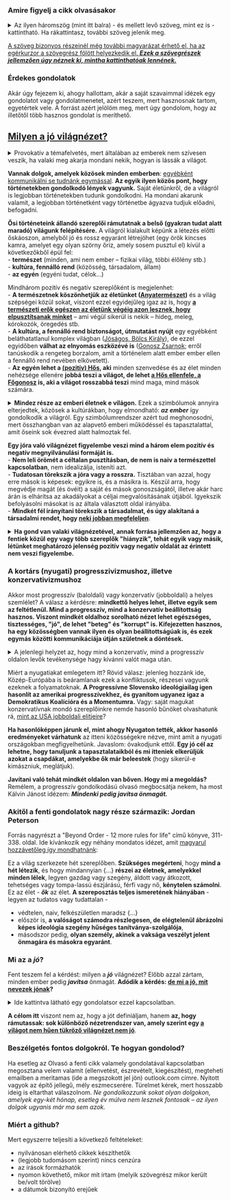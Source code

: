 ### Amire figyelj a cikk olvasásakor

<details>
<summary>Az ilyen háromszög (mint itt balra) - és mellett levő szöveg, mint ez is - kattintható. Ha rákattintasz, további szöveg jelenik meg.</summary>
Ezez a szövegek jellemzően bővebben kifejtik egyik vagy másik fő gondolatot. Azért szerkesztem meg így, hogy gyorsan tudj haladni a cikk lényegének elolvasásával, ha azt az adott gondolatot már jól ismered és/vagy nem hat neked furcsán.  
Viszont, ha esetleg a gondolat új neked és/vagy furcsán hat, furcsa érzésed van miatta, úgy érzed, valamiért az adott gondolat nem tetszik, de nem tudod egyből megmondani, hogy miért, akkor tudsz olvasni hozzá egy bővebb kifejtést, ami közelebb vezethet ahhoz, hogy rájöjj, miért érezted furcsának az adott gondolatot.
  <details>
  <summary>Emellett, érdekesek lehetnek a plusz gondolatuk... </summary>
  ...önmagukért is, de a cikk szerkesztésekor nem gondoltam úgy, hogy feltétlenül szükség van rájuk a fő mondanivalóm megértéséhez.
 </details> 
</details>

[id0]: ## "Az ilyenkor megjelenő információ tartalma pedig  
\- vagy tényekből, hivatkozásokból áll  
\- vagy magyarázza, hova vezet a link, ha a szöveg kattintható és rákattintanál,  
\- esetleg pusztán plusz gondolatok, viszont nem volt lehetséges vagy alkalmas megoldani ilyen háromszöggel, mint fentebb használtam."

[A szöveg bizonyos részeinél még további magyarázat érhető el, ha az egérkurzor a szövegrész fölött helyezkedik el. ***Ezek a szövegrészek jellemzően úgy néznek ki, mintha kattinthatóak lennének.***][id0]


### Érdekes gondolatok

Akár úgy fejezem ki, ahogy hallottam, akár a saját szavaimmal idézek egy gondolatot vagy gondolatmenetet, azért teszem, mert hasznosnak tartom, egyetértek vele. A forrást azért jelölöm meg, mert úgy gondolom, hogy az illetőtől több hasznos gondolat is meríthető.

[ht1-1]: ## "Mondhatjuk, hogy mindenki azt gondol, amit akar, de ez nem ilyen egyszerű. Sok pszichikai és ebből eredő (pl. pszichoszomatikus) gondja lehet az embernek abból kifolyólag, amit gondol, ahogy a világot látja. Még több gondot okozhatnak a világ realitásait nem tükröző világnézetek társadalmi szinten.
&nbsp;
Mondhatja bárki, hogy azt gondol, azt hisz, amit akar. Még ha így is lenne, akkor is jól tenné, ha igyekezne magát megfelelő gondolkodásra nevelni. Végeredményben ugyanis mindig ott van a világ kegyetlen realitása, ami elől ideig-óráig elbújhatunk, de amely ott vár ránk nap mint nap. 
Fogalmazzunk finoman így: igaz ugyan, hogy a vak szerencse nagyobb befolyással van az egyes egyének sorsára, boldogulására, mint sokszor szeretnénk, de a világ (világegyetem, Isten, evolúció – kinek hogy tetszik jobban) jóvoltából hosszabbtávon jobb esélyekhez, előnyhöz jutnak azok, akik világnézete jól megközelíti az objektív valóságot (igazságot), és hátrányba kerülnek azok, akik világnézete nem közelíti azt meg kellően." 
## [Milyen a jó világnézet?][ht1-1]

<details><summary>Provokatív a témafelvetés, mert általában az emberek nem szívesen veszik, ha valaki meg akarja mondani nekik, hogyan is lássák a világot.</summary>
    &nbsp;  
  
Két alapvetően különböző módja a világ látásának:   
  \-  <b>ha a benne található dolgokkal és azok leírásával</b> foglalkozunk ("the world as a place of things" - ez a tudományos megközelítés - amelynek hajlamosak vagyunk bizonyos körülmények között igen nagy jelentőséget tulajdonítani, viszont amely a legtöbb ember számára - ha nem értelmezhetetlen, akkor: - unalmas),   
\-  ha azzal foglalkozunk, <b>mit tehetünk, mit tegyünk a világban</b> ("the world as a place of action" - ez pedig az a megközelítés, amely az elménk számára alapértelmezett, és amelyet a legtöbb ember sokkal kevesebb erőfeszítéssel és mélyebben tud értelmezni, mint az előbbit).   
  
<details><summary>Jól érzékeltethető ez egy példán. Legyen ez a kémiai elemek periódusos rendszere... </summary> Kétségkívül fontos és nagyszerű felfedezés, sokmindent lehetővé tesz az ismerete. Viszont, ha valaki megkísérli előadni annak tartalmát, a legtöbb hallgató rögtön az elején elkezdene valami mással foglalkozni, valami másra gondolni - egyszerűen nem találná érdekesnek, nem volna képes kitartóan figyelni rá. Ha nagyobb sikert szeretne az előadó elérni a hallgatóinál, akkor a periódusos rendszer helyett mesélne nekik egy történetet. Akár szólhatna arról, ahogy az embített periódusos rendszert kidolgozták a tudósok, akik ezzel foglalkoztak. Ha 'jól' tud történetet mesélni, a legtöbb hallgatót magával tudná ragadni, és sokkal több információ maradna meg az emlékezetükben abból, amit mondott nekik, mint előbbi esetben. Ez nem véletlen.
Már kora gyermekkorban képesek vagyunk a hallott történeteket megérteni, továbbadni. Sokkal mélyebben van bennünk ez a képesség, mint a tudományos megközelítésre irányuló.</details>
</details>

[ht1-2]: ## "Pl. ha valaki azt mondja, 'mérges vagyok', értjük a közlés lényegét.  
Nem merül fel bennünk, hogy megkérdezzük: mit értesz az alatt, hogy 'mérges'. 
Tudjuk, milyen az, el tudjuk képzelni, mire gondol, értjük, hogy most akkor ez a beszélőre vonatkozik. 
Tehát közös tulajdonságunk, hogy néha mérgesek vagyunk és ezt fel tudjuk idézni és az is, hogy elfogadjuk különálló személynek egymást. 
Ez egy könnyen érthető példa."
**Vannak dolgok, amelyek közösek minden emberben**: [egyébként kommunikálni se tudnánk egymással][ht1-2]. 
**Az egyik ilyen közös pont, hogy történetekben gondolkodó lények vagyunk.** Saját életünkről, de a világról is legjobban történetekben tudunk gondolkodni. Ha mondani akarunk valamit, a legjobban történetként vagy történetbe ágyazva tudjuk előadni, befogadni.

**Ősi történeteink állandó szereplői rámutatnak a belső (gyakran tudat alatt maradó) világunk felépítésére.** A világról kialakult képünk a létezés előtti őskáoszon, amelyből jó és rossz egyaránt létrejöhet (egy örök kincses kamra, amelyet egy olyan szörny őriz, amely sosem pusztul el) kívül a következőkből épül fel:    
\-	**természet** (minden, ami nem ember – fizikai világ, többi élőlény stb.)   
\-	**kultúra, fennálló rend** (közösség, társadalom, állam)   
\-	**az egyén** (egyéni tudat, célok…)   

[ht1-2a]: ## "megszemélyesítő szereplők: 
magyarul: jóságos anya (Hamupipőke), a gyermeket ért átkot enyhító tizenkettedik javasasszony (Csipkerózsika), jótündérek
angol megfelelők: Benevolent Queen, Fairy Godmother"
[ht1-2b]: ## "megszemélyesítő szereplők: 
magyarul: Öreg Boszorkány (Jancsi és Juliska), Gonosz Királyné (Hófehérke és a hét törpe), a gyermeket megátkozó tizenharmadik javasasszony (Csipkerózsika)
angolul: Evil Queen, Goddess of Destruction and Death"
[ht1-2c]: ## "angolul: Wise King"
[ht1-2d]: ## "angolul: Authoritarian Tyrant"
[ht1-2e]: ## "angolul: Hero"
[ht1-2f]: ## "angolul: Adversary"
Mindhárom pozitív és negatív szereplőként is megjelenhet:    
\-	**A természetnek köszönhetjük az életünket ([Anyatermészet][ht1-2a])** és a világ szépségei közül sokat, viszont ezzel egyidejűleg igaz az is, hogy **[a természeti erők egészen az életünk végéig azon lesznek, hogy elpusztítsanak minket][ht1-2b]** – ami végül sikerül is nekik – hideg, meleg, kórokozók, öregedés stb.  
\-	**A kultúra, a fennálló rend biztonságot, útmutatást nyújt** egy egyébként beláthatatlanul komplex világban ([Jóságos, Bölcs Király][ht1-2c]), de ezzel egyidőben **válhat az elnyomás eszközévé is** ([Gonosz Zsarnok][ht1-2d]; erről tanúskodik a rengeteg borzalom, amit a történelem alatt ember ember ellen a fennálló rend nevében elkövetett).   
\-	**Az egyén lehet a [(pozitív) Hős][ht1-2e], aki** minden szenvedése és az élet minden nehézsége ellenére **jobbá teszi a világot, de lehet [a Hős ellenfele, a Főgonosz][ht1-2f] is, aki a világot rosszabbá teszi** mind maga, mind mások számára.

<details><summary>
<b>Mindez része az emberi életnek e világon.</b> Ezek a szimbólumok annyira elterjedtek, közösek a kultúrákban, hogy elmondható: <b><i>az ember</b></i> így gondolkodik a világról. Egy szimbólumrendszer azért tud meghonosodni, mert összhangban van az alapvető emberi működéssel és tapasztalattal, amit őseink sok évezred alatt halmoztak fel.
</summary>
&nbsp;  

[sziget1]: ## "Ez egy költői kép. Repülőgépekre ne gondoljunk itt."  
[sziget2]: ## "Egyrészt ott a kéklő óceán végtelenjének látványa. A sok szép szín stb.  
Másrészt viszont ott vannak a cápák, medúzák, örvények és a tengeri viharok."
Van még egy hasonlat, amely megvilágíthatja azt, amiről itt szó van.  Képzeljük el, hogy egy sziget partján vagyunk.  
\- Ha felfele nézünk, **az éjszakai égboltot látjuk. Ez az őskáosz.** Nem látjuk, mi van ott, és [nem is tudjuk sohasem megtapasztalni, megismerni][sziget1].  
\- Ha kinézünk **az óceán irányába. Ez a természet.** Ez is végtelen. Elvileg megismerhető, de nagyrészt ismeretlen. [Szép és veszélyes egyszerre][sziget2].  
\- **A sziget a kultúra, a társadalmi szerkezetek.** Felderítettük, ismerjük, tudunk vele számolni, lakhatóvá tettük.  
\- **A Hős és a Főgonosz pedig e szigeten élő egyén, az ikertestévével való örök küzdelemben.**  
  
</details>
  
  
[tszint1]: ## "Erről sokat lehetne írni, itt csak néhány pont.   
A jók csak a gonoszság elnyomását akarják elérni. Rendszerszinten biztosítani azt, hogy egy jó ember megvédhesse magát a támadásokkal szemben, azon felül szervezik a közös védekezést. A rosszak több elnyomást akarnak. Relatíve minél több koncentrált hatalom van, annál több lehetőség van arra, hogy a hatalmon levők szándékukon kívül, esetleg szándékosan ártsanak vele másoknak.  
Egy olyan berendezkedés, ahol az alul levők ki vannak szolgáltatva a feljebb levők kényének-kedvének, a gonoszságnak kedvez. Akkor is, ha azt a szlogent választják, hogy a hatalom azért kell, hogy az elesetteket segíthessék. Ez olyan hatalom, ami nem marad hosszútávon a jó szolgálatában."
**Egy jóra való világnézet figyelembe veszi mind a három elem pozitív és negatív megnyilvánulási formáját is.**    
\-	**Nem leli örömét a céltalan pusztításban, de nem is naiv a természettel kapcsolatban**, nem idealizálja, isteníti azt.    
\-	**Tudatosan törekszik a jóra vagy a rosszra.** Tisztában van azzal, hogy erre mások is képesek: egyikre is, és a másikra is. Készül arra, hogy megvédje magát (és övéit) a saját és mások gonoszságától, illetve akár harc árán is elhárítsa az akadályokat a céljai megvalósításának útjából. Igyekszik befolyásolni másokat is az általa választott oldal irányába.    
\-	**Mindkét fél irányítani törekszik a társadalmat, és úgy alakítaná a társadalmi rendet, hogy [neki jobban megfeleljen][tszint1]**.  

<details><summary>
<b>Ha gond van valaki világnézetével, annak forrása jellemzően az, hogy a fentiek közül egy vagy több szereplők "hiányzik", tehát egyik vagy másik, létünket meghatározó jelenség pozitív vagy negatív oldalát az érintett nem veszi figyelembe.</b></summary>

  &nbsp;  
Alább megadok néhány példát erre.

[hibvil4]: ## "Ritkán mondanák ezt így ki, de ilyesmire utal, ha valaki túl gyakran hangsúlyozza, hogy túlnépesedett a föld, csökkenteni kell a lakosság létszámát. Vagy ha valaki a COVID-nak drukkolt, a természet bosszújának eszközét látva benne, amit a természet az ellene az ember által elkövetett bűnök megtorlása végett eszközöl."  
  - Ha valakinél az *Anyatermészet* negatív párja hiányzik, az megnyilvánulhat úgy, hogy idealizálja a természetet, igen nagy értéket tulajdonít neki, nem fél tőle. Embertársait, akik a természet erőivel küzdenek (pl. kezdetleges körülmények között élő emberek, akik fát égetnek, a levegőt szennyezik, a szemetüket a természetbe rakják le stb.), igyekszik ebben akadályozni. Ha ez párosul azzal, hogy hiányzik a Bölcs Király és a Hős is, akkor kész lehet akár [tömeggyilkosságokat is elkövetni a környezetvédelem nevében][hibvil4].
  
[hibvil1]: ## "Ezt így ritkán mondaná ki. Legtöbbször az állatok, allergén növények, a kórokozó baktériumok és vírusok által jelentett veszélyeket hangsúlyozná, és ezek 'csökkentése érdekében történő' pusztítást úgy állítaná be, hogy az fájdalmas, de szükséges áldozat az egészség, illetve a társadalom felvirágzásának oltárán." 
- Ha valakinél az *Anyatermészet* hiányzik, az megnyilvánulhat úgy, hogy nem becsüli a természet értékeit, fél a természettől, [örömét leli annak pusztításában, fák kivágásában, gyomírtásban, fertőtlenítésben][hibvil1] stb.
  
[hibvil2]: ## "A halálbüntetést lehet ellenezni azért is, mert sohasem lehetünk teljesen biztosak az elkövető kilétében, motivációjában stb.  
Itt nem erről beszélek, hanem kifejezetten arról, akik azt mondják: ha biztosak lennénk a legsúlyosabb bűntettek megtervezett, aljas szándékból történő szándékos elkövetésében, a halálbüntetés - ezért vagy azért - akkor sem helyes."
- Ha valakinél hiányzik a Jóságos Király és a Gonosztevő, annak jele lehet az, hogy ha a társadalomban marginalizált egyéneket lát, akkor nem veti fel az egyének felelősségét, hanem a társadalomban keresi a hibát.
Ez olyan szélségekig fajulhat, hogy [nem támogatja a halálbüntetést még olyan hipotetikus esetben sem][hibvil2], ha teljesen bizonyos, hogy az érintett különös kegyetlenséggel, alávaló módon gyilkolt meg emberek tucatjait esetleg százait. Emögött az van, egyrészt, mivel (a *Jóságos Király* nélkül csak a *Gonosz Zsarnok* van) hogy a tömeggyilkost a társadalom áldozatának látja, keresi és megtalálja azt, ami a társadalomban rossz, és ami szerinte a bűncselekmények elkövetéséhez vezetett. Mivel viszont *a Főgonosz* hiányzik, csak a *Hős* van jelen, így az aki így gondolkodik, fel sem veti magában annak lehetőségét, hogy az az, aki így viselkedett, felelős a tetteiért, hanem meg akarja ezt az embert menteni, méltányos akar lenni vele, amennyire csak tud. Ugyanezen okból nem lát kockázatot abban sem, hogy az enyhe bánásmód milyen magatartás felé motiválja majd azokat, akik jelenleg még nem döntötték el, hogy hasonló útra lépnek-e, csak fontolgatják. 

[hibvil3]: https://www.facebook.com/notes/779094755991058/ "A témában írt korábbi jegyzetem olvasható a linkre kattintva."  
- Egy másik szélsőség az, amit azon beteg, rendellenességgel küzdő emberekkel kapcsolatos nézeteken figyelhetünk meg, akik nem azonosulnak a biológiai nemükkel. (Férfi testben nőnek érzik magukat. Vagy bármi másnak, ami nem férfi. Vagy női testben férfinek érzik magukat. Stb. stb.)
  Nem akarom lekicsinyleni a fájdalmukat, viszont akkor is tény, hogy ez nem egészséges állapot. Az, hogy két nem létezik, az nem a *társadalmi elnyomás része*; egyszerűen így működik a biológia, és - tetszik vagy sem - az emberi lény életében a biológia (egyelőre mindenképp) meghatározóbb, mint a genderelméletek. Nem indokolt tehát a nyelvünket és a kultúránk alapjait átalakítani, hogy az több "nem" elfogadására is alkalmassá váljon. Ugyanis csak két nem van. [Az egészséges ember vagy férfi vagy nő][hibvil3]. Jó, méltányolandó érzékenynek lenni a betegek irányába és nem okozni a szükségesnél nagyobb fájdalmat, de nem elfogadható az egészségeseket megbetegíteni azért, hogy a betegek ideig-óráig jobban érezhessék magukat.
  
</details>
  
### A kortárs (nyugati) progresszivizmushoz, illetve konzervativizmushoz

Akkor most progresszív (baloldali) vagy konzervatív (jobboldali) a helyes szemlélet?
A válasz a kérdésre: **mindkettő helyes lehet, illetve egyik sem az feltétlenül. Mind a progresszív, mind a konzervatív beállítottság hasznos. Viszont mindkét oldalhoz sorolható nézet lehet egészséges, tisztességes, "jó", de lehet "beteg" és "korrupt" is. Kifejezetten hasznos, ha egy közösségben vannak ilyen és olyan beállítottságúak is, és ezek egymás közötti kommunikáciája útján születnek a döntések.**
<details><summary>A jelenlegi helyzet az, hogy mind a konzervatív, mind a progresszív oldalon levők tevékenysége hagy kívánni valót maga után. </summary>

  &nbsp;   

[masvilh]: https://github.com/meritamas/cikkek/commit/aaae745034df0c2fd0e42988a4c72e49405b1f32 "Egy a második világháborúval kapcsolatos, szorosan nem ide kötődő tartalmű cikk érhető el a linkre kattintva."  
Ha az USA-t vagy Nyugat-Európát nézzük, az az érzésem támad, hogy <b>a progresszív oldal egy része túlburjánzott és úgy viselkedik mint egy rákos daganat</b> - amely önző módon mindent befalni akar, mindent bekebelez, és ami rajta kívül van, azt mindent elpusztít, majd végül maga is elpusztul, míg a <b>konzervatív oldal hatalomvágyó része szintén beteg, szíve mélyén féltékeny a baloldali tumorra, és szívesen csinálná ugyanazt, de nem tudja, mert gyengébb</b>, beépülni meg csak akkor engedik a baloldaliak, ha teljesen hasonlóvá lett hozzájuk (tehát ha feladja konzervatív-jobboldali mivoltát) - <b>a progresszív és konzervatív oldalnak a további jelentős része pedig mintha bénult állapotban lenne, mintha a fejét a homokba dugta volna, úgy tenne, mintha nem lenne semmi baj</b>. Ha viszont van [a második világháborúnak][masvilh] tanulsága, akkor az az, hogy ha kialakul egy olyan helyzet, hogy van egy vagy több kisgömböc, ami mindent bekebelezne, maga alá gyűrne, amit csak tud, az a többiekre is egzisztenciális veszélyt jelent.  

</details>

[trump1]: https://duna24.sk/blog/2021/01/08/az-igazsag-odaat-van-a-2020-as-usa-beli-elnokvalasztas-eredmenye/ "Egy cikk, ahol rámutatok az amerikai jobboldali elitek kollaborálására a balolali elitekkel, a jobboldali átlagember és szavazópolgár ellenében.  
&nbsp;
Visszatérő bírálat az USA-ban az ottani konzervatív képviselőkkel szemben az, hogy RINO-k, tehát csak nevükben konzervatívok. Szavaikban konzervatívok, a választás előtt, aztán elmennek Washingtonba és a társadalmi folyamatok szempontjából kuncsfontosságú ügyekben a pénzes kampányfinanszírozóik kérései, saját gyávaságuk miatt vagy bármilyen más okból gyakran együtt szavaznak a Baloldal embereivel.  
&nbsp;
Hogy korruptak, a hatalom és a pénz vonzza őket, nem törődnek az általuk képviseltek véleményével, akaratával, de sokszor azok jólétével sem."
Miért a nyugatiakat emlegetem itt? Rövid válasz: jelenleg hozzánk ide, Közép-Európába is beáramlanak ezek a konfliktusok, részesei vagyunk ezeknek a folyamatoknak. **A Progressívne Slovensko ideológiailag igen hasonlít az amerikai progresszívekhez, és gyanítom ugyanez igaz a Demokratikus Koalícióra és a Momentumra.** Vagy: saját magukat konzervatívnak mondó szereplőinkre nemde hasonló bűnöket olvashatunk rá, [mint az USA jobboldali elitjeire][trump1]?   

**Ha hasonlóképpen járunk el, mint ahogy Nyugaton tették, akkor hasonló eredményeket várhatunk** az itteni közösségekre nézve, mint amit a nyugati országokban megfigyelhetünk. Javaslom: óvakodjunk ettől. **Egy jó cél az lehetne, hogy tanuljunk a tapasztalataikból és mi itteniek elkerüljük azokat a csapdákat, amelyekbe ők már beleestek** (hogy sikerül-e kimászniuk, meglátjuk). 


**Javítani való tehát mindkét oldalon van bőven. Hogy mi a megoldás?** Remélem, a progresszív gondolkodású olvasó megbocsátja nekem, ha most Kálvin Jánost idézem: ***Mindenki pedig javítsa önmagát.***

### Akitől a fenti gondolatok nagy része származik: Jordan Peterson 
[idezet1]: ## "This is the structure of the world in {seven} characters.  
It is necessary to understand that all seven exist, and that they are all [...] elements of experience with whih every soul, rich, poor, blessed, cursed, talented, dull, male, female must inevitably contend. 
This is life - they are life. 
Partial knowledge of the cast, conscious or unconsicous, leaves you undefended; leaves you naive, unprepared {...} 
\- first, a needy acolyte for an ideology that will provide you with a partial and insufficient representation of reality 
\- second, someone blind in a manner dangerous to themsleves and others alike."
Forrás nagyrészt a "Beyond Order - 12 more rules for life" című könyve, 311-338. oldal. Ide kívánkozik egy néhány mondatos idézet, amit [magyarul hozzávetőleg így mondhatnánk][idezet1]:  


Ez a világ szerkezete hét szereplőben.
**Szükséges megérteni**, hogy **mind a hét létezik**, és hogy mindannyian {...} **részei az életnek, amelyekkel minden lélek**, legyen gazdag vagy szegény, áldott vagy átkozott, tehetséges vagy tompa-lassú észjárású, férfi vagy nő, **kénytelen számolni**. 
Ez az élet - ***ők*** az élet.
**A szereposztás teljes ismeretének hiányában** - legyen az tudatos vagy tudattalan - 
- védtelen, naiv, felkészületlen maradsz {...}
- először is, **a valóságot számodra részlegesen, de elégtelenül ábrázolni képes ideológia szegény hűséges tanítványa-szolgálója**, 
- másodszor pedig, **olyan személy, akinek a vaksága veszélyt jelent önmagára és másokra egyaránt**.

### Mi az a *jó*?

[maj2]: ## "Hogy döntöm el valamiről, hogy az jó-e vagy sem? 
Amikor fentebb azt mondtam, 'jó' világnézet, 'rossz' világnézet stb., milyen értelemben használtam a szavakat?"
Fent teszem fel a kérdést: milyen a ***jó*** világnézet? Előbb azzal zártam, minden ember pedig ***javítsa*** önmagát. **Adódik a kérdés: [de mi a jó, mit nevezek jónak][maj2]?** 

<details>
  <summary>Ide kattintva látható egy gondolatsor ezzel kapcsolatban.</summary>
  
[maj3]: ## "vagy ami arra vezet, vagy arra jellemző vagy azzal összefügg..."
**Mi a jó?** Egy szubjektív definíció: [az a jó, amit akar***ok***][maj3]. Előnye ennek a maghatározásnak, hogy talán félérjük ésszel, hogy értelmezhető, kiértékelhető, van válasz a kérdésre: "na és ez mit jelent a gyakorlatban?". Hátránya viszont az, hogy ez mindenkinek más, tehát sok hasznát nem vesszük: a jó szót szinonimájává tettük az egyéni akaratnak. 

[maj4]: ## "Ha van mindentudó lény, az meg tudná ezt is mondani, de mi innen csak a saját szemszögünkből látjuk a világot, amiről pedig egyáltalán nem egyértelmű, hogy azt egy értekeletlen szemlélődő bármivel jobb vagy rosszabb kiindulópontnak találná, mint bárki más nézőpontját."
[maj5]: ## "Még csak azt se mondhatjuk, hogy természetünk lenne az objektivitásra törekvés." 
Próbálkozhatunk objektivitással, de [nem vagyunk objektív][maj5] lények: [teljesen objektív szintre mi nem tudunk eljutni. Törekedhetünk viszont a megközelítésére][maj4].

[maj1]: ## "Isten a Bibliában az egyik helyen, amikor a nevét kérdezik, valahogy így válaszol: 'Az vagyok, aki Van.'"
**Mi a jó?** Egy egzisztencialista definíció lehetne ez: [Az a jó, ami van][maj1]. 
Ez majdnem azonos azzal a meghatározással: ***ami segíti az életet/túlélést***. Ha az evolóciós szelekció szempontjából nézzük, a (legalább közel-)azonosság belátható. Ami régebben volt, de nem szolgálta az életet/túlélést, az "kiszelektálódott", mára eltűnt. Tehát ami ma van, az az, ami korábban szolgálta az életet/túlélést. Ami pedig a jövőben lesz, az az, ami most szolgálja ezt. 

[maj6]: https://github.com/meritamas/cikkek/blob/main/2021.12.01.-A%20polgarsag%20eszmejenek%20visszaszorulasa%20a%20Nyugaton.md#a-polg%C3%A1rs%C3%A1g-eszm%C3%A9j%C3%A9nek-visszaszorul%C3%A1sa-a-nyugaton---egy-amerikai-n%C3%A9z%C5%91pont
**Mi a jó?** Egy ókori gondolat: [Mivel az emberek minden összefogása valamilyen jó célra mutat, a jó tehát az, amire minden mutat (a dolgok mutatnak)][maj6].

[maj7]: ## "segíti a céljának megvalósulását stb."
[maj8]: ## "pl. a szék, ha lehet ülni rajta; az ágy, ha alkalmas arra, hogy valaki kipihenje magát rajta stb."
**Mi a jó?** Egy utilitarista gondolat lehetne: az a jó ami [eléri a célját][maj7]? 
Jó a tárgy, ha alkalmas arra [a célra, amire megalkották][maj8].
Egy jó tudományos elmélet az, ami alkalmas arra a célra, amire (elvileg) kitalálták. Példák: fizikai elméletek, közgazdasági elméletek stb. Ez a cél gyakran az, hogy modellezze a világot, segítsen a világ megismerésében, döntések meghozatalában, de sokszor egyáltalán nem egyértelmű, hogy mi a cél. Például valakinek egy tudományos elmélet megalkotásával és elterjesztésével nemcsak az igazság megismerése, megismertetése lehet a célja, hanem célja lehet a társadalom megváltoztatása, hatalomszerzés, profit stb. Így jutunk el ooda, hogy ugyanazt a nyelvet beszéljük, de mégsem értjük egymást. Van egy elmélet: nem felel meg a valóságnak, de alkalmas a társadalom megváltoztatására. Az egyik embernek - aki azt akarja, hogy a tudományos elméletek az igazság megismerésére irányuljanak- ez az elmélet egy rossz elmélet, mert ennek a célnak nem felel meg. Egy másik ember - akinek a célja a tudománnyal a társadalom egy bizonyos módon történő megváltoztatása - ugyanez az elméletet jónak mondaná, ha számára kívánatos változást idéz elő. Tehát ez a megközelítés azt eredményezi, hogy a jó fogalma attól függ, hogy ki teszi fel a kérdést és őneki mi a célja. Visszajutottunk a szubjektív definíciónkhoz. ***Az a jó, amit akarok.*** (Az *amit akarok* és *ami a célom* kifejezések jelentése a gyakorlatban nem megkülönböztethető.)
Újabb kérdés adódik hát. **De mi a cél? Mi a *jó* cél?**

[maj10]: ## "Beletartozik minden ember? Vagy az emberiség részekre oszlik? Ha igen, ki dönti el, milyen részekre? 
Beletartoznak-e azok a tagok is, akik nem tudnak véleményt nyilvánítani az adott kérdésben?"
[maj11]: ## "Szavazással? Vagy valamely képviselői/elit réteg döntheti el a kérdést? Ha igen, ki dönti el, hogy ki tartozik ebbe a rétegbe? Mindenki szava ugyannyit számít? Ki és hogyan számolja össze a szavazatokat? Egyáltalán ki tódönti el, mi legyen a kérdés, amiben véleményt kell nyilvánítani? Stb. Stb. a kérdések sora végtelen."
Egy ateista megközelítés: **az a jó, amit a társadalom annak tart**. Ez egy csomó kérdést vet fel. [Kicsoda az a társadalom? Ki tart][maj10]ozik bele? [Hogyan tudható meg a társadalom véleménye][maj11] egyik vagy másik kérdésben? 

Egy Isten-hívő erre mondhatja ezt: *Isten jó, tehát az a jó, ami hasonló Istenhez, vagy amit Isten jónak tart*. Tehát ***egy cél akkor jó, ha az Istennek tetsző***.
Ide eljuthatunk az utilitarista megközelítésből is. Ha elfogadjuk, hogy 
- egy szék akkor jó, ha alkalmas annak a célnak az elérésére, amire alkotója megalkotta
- van a világnak teremtője, aki egyben az embereknek is alkotója  

akkor adott a válasz: egy **ember akkor jó, ha megfelel annak a célnak, amire alkotója szánta** (és ilyen célokat tűz ki magának és mindennek, ami felett hatalma van). 

[maj9]: https://github.com/meritamas/cikkek/blob/main/2021.11.15.-2022.06.26.-erdekes-gondolatok.md#az-ember-a-vil%C3%A1gban-az-%C3%A9rt%C3%A9krendje-visszat%C3%BCkr%C3%B6z%C5%91d%C3%A9s%C3%A9t-l%C3%A1tja-nem-valamilyen-objekt%C3%ADv-val%C3%B3s%C3%A1got-vagy-a-t%C3%A9nyeket-20220626 "Az összefüggés röviden kifejtve itt."
Mindez elméletileg jól hangzik, de újabb problémákat vet fel. Rendben: de van-e a világnak (és így az embernek) alkotója? Ha igen, ez az alkotó, milyen célra szánta az embert? Ha nincs alkotó, akkor mi a helyzet? Egyáltalán tudható ez? Ha nincsenek ez irányban objektív bizonyítékok, akkor megintcsak nem ugyanoda jutunk vissza: mindenki azt gondol ebben a kérdésben, amit [maga legjobbnak lát, amit megintcsak az ő céljai, az ő akarata/értékrendje határoz meg][maj9]? C.S. Lewis a *Mere Christianity* című művében tett egy kísérletet arra, hogy előadja a keresztény világnézetet, és egy egyéni tapasztalatokon alapuló érvelést mellette. Érvelése meggyőző, de ez nem vesz el abból, hogy Isten léte és a róla egyik vagy másik csoport által kialakított kép helyessége egyáltalán nem magától értetődő.

Jordan Peterson saját elmondása szerint sokat közdött ezzel a kérdéssel. Egyszer azt mondta, hogy a legjobb megközelítés eddig, amit talált, az a fordított megközelítés. Mivel nagyon nehéz megmondani, mi a jó, hát próbáljuk meg meghatározni azt, hogy mi a rossz. HA ezt megtettük, mondhatjuk, hogy a jó a rossz ellentéte.
Tehát a kérdés: mi a rossz? 
Peterson válasza: A szükségtelen emberi szenvedés rossz. 
Ha innen nézzük, az a tett, amelynek szükségtelen - egyébként elkerülhető - emberi szenvedés a következménye, rossz. Az a tett, amely hozzásegít, hogy elkerüljünk emberi szenvedést, jó. A szenvedés nem annyira szubjektív, mint hinnénk. Viszonylag jól tudni lehet, hogy mi okoz egy embernek szenvedést és mitől múlik el a szenvedés, tehát az ilyen meghatározás viszonylag objektív lesz - szerinte.
</details>

[maj12]: ## "Talán, ha a 'társadalomra' bíznánk a kérdés eldöntését... akkor lehetne a dolgokat pl. így manipulálni egy hedonista megközelítés irányába:
'Végső soron jó dolog, ha téves képünk van a világról, ha attól jobban érezzük magunkat. Tehát mindenki higgye az, amitől a legjobban érzi magát.'
Itt is gondot tud viszont jelenteni az, hogy hosszabb távon vizsgálva olyan eredményeket ad egy ilyen megközelítés, amelyektől egyre kevesebben éreznék jól magukat, tehát akkor eszerint a megítélés szerint is igen kevesen tartanának jónak. El lehet rejtőzni, de a valóság előbb-utóbb megtalál és bekopog. El lehet egy ideig zárkózni, de egy idő után ránk rúgja az ajtót."
**A célom itt** viszont nem az, hogy a jót definiáljam, hanem **az, hogy rámutassak: sok különböző nézetrendszer van, amely szerint egy [a világot nem hűen tükröző világnézet nem jó][maj12]**.

### Beszélgetés fontos dolgokról. Te hogyan gondolod?
Ha esetleg az Olvasó a fenti cikk valamely gondolatával kapcsolatban megosztana velem valamit (ellenvetést, észrevételt, kiegészítést), megteheti emailben a meritamas (ide a megszokott jel jön) outlook.com címre. Nyitott vagyok az építő jellegű, mély eszmecserére.
Türelmet kérek, mert hosszabb ideig is eltarthat válaszolnom. *Ne gondolkozzunk sokat olyan dolgokon, amelyek egy-két hónap, esetleg év múlva nem lesznek fontosak – az ilyen dolgok ugyanis már ma sem azok.*

### Miért a github?
Mert egyszerre teljesíti a következő feltételeket:<ul>
<li>nyilvánosan elérhető cikkek készíthetők</li>
<li>(legjobb tudomásom szerint) nincs cenzúra</li>
<li>az írások formázhatók</li>
<li>nyomon követhető, mikor mit írtam (melyik szövegrész mikor került be/volt törölve)</li>
<li>a dátumok bizonyító erejűek</li>
</ul>
